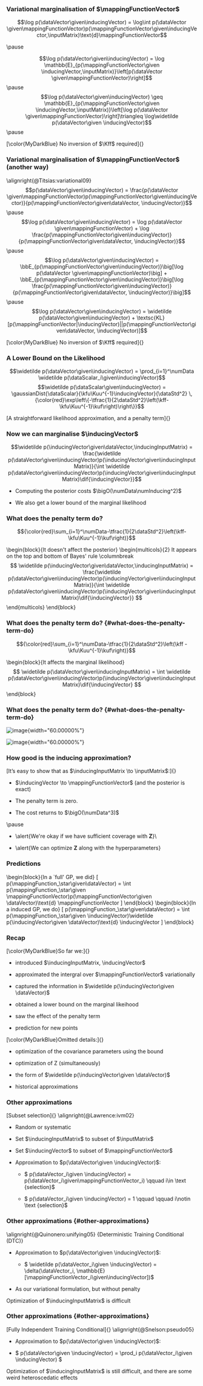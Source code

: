 <!--frame start-->
###  Variational marginalisation of $\mappingFunctionVector$

$$\log p(\dataVector\given\inducingVector) = \log\int p(\dataVector \given\mappingFunctionVector)p(\mappingFunctionVector\given\inducingVector,\inputMatrix)\text{d}\mappingFunctionVector$$

\pause

$$\log p(\dataVector\given\inducingVector) = \log \mathbb{E}_{p(\mappingFunctionVector\given \inducingVector,\inputMatrix)}\left[p(\dataVector \given\mappingFunctionVector)\right]$$
\pause
$$\log p(\dataVector\given\inducingVector) \geq  \mathbb{E}_{p(\mappingFunctionVector\given \inducingVector,\inputMatrix)}\left[\log p(\dataVector \given\mappingFunctionVector)\right]\triangleq \log\widetilde p(\dataVector\given \inducingVector)$$
\pause

[\color{MyDarkBlue} No inversion of $\Kff$ required]{}

<!--frame end-->
<!--frame start-->
### Variational marginalisation of $\mappingFunctionVector$ (another way)

\alignright{@Titsias:variational09}
$$p(\dataVector\given\inducingVector) = \frac{p(\dataVector \given\mappingFunctionVector)p(\mappingFunctionVector\given\inducingVector)}{p(\mappingFunctionVector\given\dataVector, \inducingVector)}$$
\pause
$$\log p(\dataVector\given\inducingVector) = \log p(\dataVector \given\mappingFunctionVector) + \log \frac{p(\mappingFunctionVector\given\inducingVector)}{p(\mappingFunctionVector\given\dataVector, \inducingVector)}$$
\pause
$$\log p(\dataVector\given\inducingVector) = \bbE_{p(\mappingFunctionVector\given\inducingVector)}\big[\log p(\dataVector \given\mappingFunctionVector)\big] + \bbE_{p(\mappingFunctionVector\given\inducingVector)}\big[\log \frac{p(\mappingFunctionVector\given\inducingVector)}{p(\mappingFunctionVector\given\dataVector, \inducingVector)}\big]$$
\pause
$$\log p(\dataVector\given\inducingVector) = \widetilde p(\dataVector\given\inducingVector) + \textsc{KL}[p(\mappingFunctionVector|\inducingVector)||p(\mappingFunctionVector\given\dataVector, \inducingVector)]$$

[\color{MyDarkBlue} No inversion of $\Kff$ required]{}

<!--frame end-->
<!--frame start-->
### A Lower Bound on the Likelihood

$$\widetilde p(\dataVector\given\inducingVector)  = \prod_{i=1}^\numData \widetilde p(\dataScalar_i\given\inducingVector)$$
$$\widetilde p(\dataScalar\given\inducingVector) = \gaussianDist{\dataScalar}{\kfu\Kuu^{-1}\inducingVector}{\dataStd^2} \,{\color{red}\exp\left\{-\tfrac{1}{2\dataStd^2}\left(\kff- \kfu\Kuu^{-1}\kuf\right)\right\}}$$

[A straightforward likelihood approximation, and a penalty term]{}

<!--frame end-->
<!--frame start-->
### Now we can marginalise $\inducingVector$

$$\widetilde p(\inducingVector\given\dataVector,\inducingInputMatrix) = \frac{\widetilde p(\dataVector\given\inducingVector)p(\inducingVector\given\inducingInputMatrix)}{\int \widetilde p(\dataVector\given\inducingVector)p(\inducingVector\given\inducingInputMatrix)\dif{\inducingVector}}$$

-   Computing the posterior costs $\bigO(\numData\numInducing^2)$

-   We also get a lower bound of the marginal likelihood

<!--frame end-->
<!--frame start-->
### What does the penalty term do?

$${\color{red}\sum_{i=1}^\numData-\tfrac{1}{2\dataStd^2}\left(\kff- \kfu\Kuu^{-1}\kuf\right)}$$

\begin{block}{It doesn't affect the posterior}
    \begin{multicols}{2}
      It appears on the top and bottom of Bayes' rule \columnbreak
      $$
      \widetilde p(\inducingVector\given\dataVector,\inducingInputMatrix) = \frac{\widetilde p(\dataVector\given\inducingVector)p(\inducingVector\given\inducingInputMatrix)}{\int \widetilde p(\dataVector\given\inducingVector)p(\inducingVector\given\inducingInputMatrix)\dif{\inducingVector}}
      $$
    \end{multicols}
  \end{block}
<!--frame end-->
<!--frame start-->
### What does the penalty term do? {#what-does-the-penalty-term-do}

$${\color{red}\sum_{i=1}^\numData-\tfrac{1}{2\dataStd^2}\left(\kff - \kfu\Kuu^{-1}\kuf\right)}$$

\begin{block}{It affects the marginal likelihood}
    $$
    \widetilde p(\dataVector\given\inducingInputMatrix) = \int \widetilde p(\dataVector\given\inducingVector)p(\inducingVector\given\inducingInputMatrix)\dif{\inducingVector}
    $$
  \end{block}
<!--frame end-->
<!--frame start-->
### What does the penalty term do? {#what-does-the-penalty-term-do}

![image](../../../gp/tex/diagrams/cov_approx){width="60.00000%"}

![image](../../../gp/tex/diagrams/cov_approx_opt){width="60.00000%"}

<!--frame end-->
<!--frame start-->
### How good is the inducing approximation?

[It’s easy to show that as $\inducingInputMatrix \to \inputMatrix$:]{}

-   $\inducingVector \to \mappingFunctionVector$ (and the posterior is
    exact)

-   The penalty term is zero.

-   The cost returns to $\bigO(\numData^3)$

\pause

-   \alert{We're okay if we have sufficient coverage with $\mathbf{Z}$}\

-   \alert{We can optimize $\mathbf{Z}$ along with the hyperparameters}

<!--frame end-->
<!--frame start-->
### Predictions

\begin{block}{In a `full' GP, we did}
    \[
    p(\mappingFunction_\star\given\dataVector) = \int p(\mappingFunction_\star\given \mappingFunctionVector)p(\mappingFunctionVector\given \dataVector)\text{d} \mappingFunctionVector
    \]
  \end{block}
\begin{block}{In a induced GP, we do}
    \[
    p(\mappingFunction_\star\given\dataVector) = \int p(\mappingFunction_\star\given \inducingVector)\widetilde p(\inducingVector\given \dataVector)\text{d} \inducingVector
    \]
  \end{block}
<!--frame end-->
<!--frame start-->
### Recap

[\color{MyDarkBlue}So far we:]{}

-   introduced $\inducingInputMatrix, \inducingVector$

-   approximated the intergral over $\mappingFunctionVector$
    variationally

-   captured the information in
    $\widetilde p(\inducingVector\given \dataVector)$

-   obtained a lower bound on the marginal likeihood

-   saw the effect of the penalty term

-   prediction for new points

[\color{MyDarkBlue}Omitted details:]{}

-   optimization of the covariance parameters using the bound

-   optimization of Z (simultaneously)

-   the form of $\widetilde p(\inducingVector\given \dataVector)$

-   historical approximations

<!--frame end-->
<!--frame start-->
### Other approximations

[Subset selection]{} \alignright{@Lawrence:ivm02}

-   Random or systematic

-   Set $\inducingInputMatrix$ to subset of $\inputMatrix$

-   Set $\inducingVector$ to subset of $\mappingFunctionVector$

-   Approximation to $p(\dataVector\given \inducingVector)$:

    -   $ p(\dataVector_i\given \inducingVector) = p(\dataVector_i\given\mappingFunctionVector_i) \qquad i\in \text {selection}$

    -   $ p(\dataVector_i\given \inducingVector) = 1  \qquad
              \qquad i\notin \text {selection}$

<!--frame end-->
<!--frame start-->
### Other approximations {#other-approximations}

\alignright{@Quinonero:unifying05}
  {Deterministic Training Conditional (DTC)}

-   Approximation to $p(\dataVector\given \inducingVector)$:

    -   $ \widetilde p(\dataVector_i\given \inducingVector) = \delta(\dataVector_i, \mathbb{E}[\mappingFunctionVector_i\given\inducingVector])$

-   As our variational formulation, but without penalty

Optimization of $\inducingInputMatrix$ is difficult

<!--frame end-->
<!--frame start-->
### Other approximations {#other-approximations}

[Fully Independent Training Conditional]{}
\alignright{@Snelson:pseudo05}

-   Approximation to $p(\dataVector\given \inducingVector)$:

-   $   p(\dataVector\given \inducingVector)  = \prod_i p(\dataVector_i\given \inducingVector) $

Optimization of $\inducingInputMatrix$ is still difficult, and there are
some weird heteroscedatic effects

<!--frame end-->

